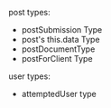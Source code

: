 post types:
- postSubmission Type
- post's this.data Type
- postDocumentType
- postForClient Type

user types:
- attemptedUser type